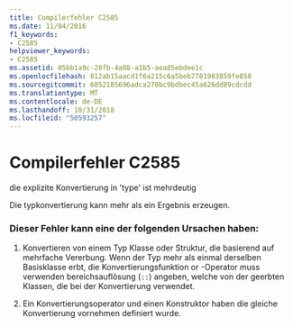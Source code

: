 ```yaml
---
title: Compilerfehler C2585
ms.date: 11/04/2016
f1_keywords:
- C2585
helpviewer_keywords:
- C2585
ms.assetid: 05bb1a9c-28fb-4a88-a1b5-aea85ebdee1c
ms.openlocfilehash: 812ab15aacd1f6a215c6a5beb7781983859fe858
ms.sourcegitcommit: 6052185696adca270bc9bdbec45a626dd89cdcdd
ms.translationtype: MT
ms.contentlocale: de-DE
ms.lasthandoff: 10/31/2018
ms.locfileid: "50593257"
---
```

# <a name="compiler-error-c2585"></a>Compilerfehler C2585

die explizite Konvertierung in 'type' ist mehrdeutig

Die typkonvertierung kann mehr als ein Ergebnis erzeugen.

### <a name="to-fix-by-checking-the-following-possible-causes"></a>Dieser Fehler kann eine der folgenden Ursachen haben:

1. Konvertieren von einem Typ Klasse oder Struktur, die basierend auf mehrfache Vererbung. Wenn der Typ mehr als einmal derselben Basisklasse erbt, die Konvertierungsfunktion or -Operator muss verwenden bereichsauflösung (`::`) angeben, welche von der geerbten Klassen, die bei der Konvertierung verwendet.

1. Ein Konvertierungsoperator und einen Konstruktor haben die gleiche Konvertierung vornehmen definiert wurde.